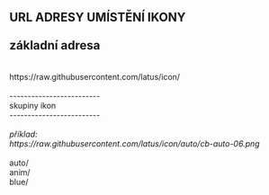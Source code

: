 URL ADRESY UMÍSTĚNÍ IKONY
<br/>
<br/>
základní adresa
<br/>
-------------------------
<br/>
https://raw.githubusercontent.com/latus/icon/
<br/><br/>
-------------------------
<br/>
skupiny ikon
<br/>
-------------------------
<br/><br/>
<i> 
příklad: 
<br/>
https://raw.githubusercontent.com/latus/icon/auto/cb-auto-06.png
</i>
<br/><br/>
    auto/
<br/>
    anim/
<br/>
    blue/
<br/>
